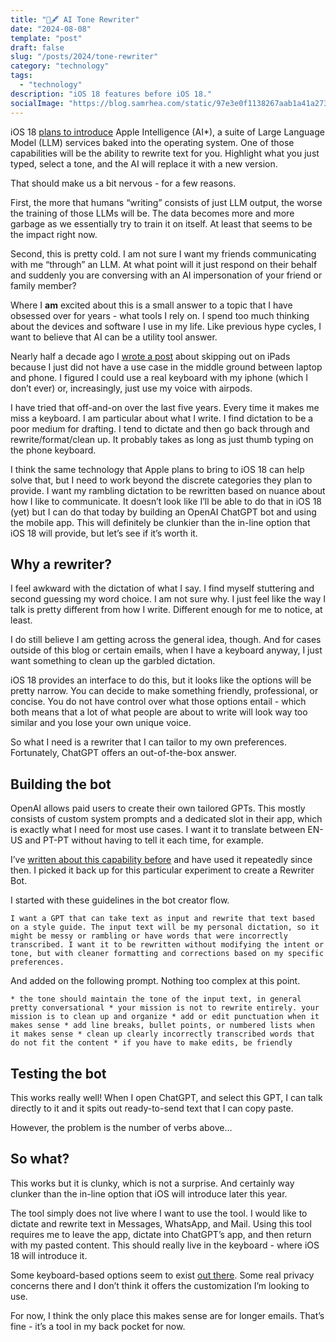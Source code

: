 ```yaml
---
title: "🤖🖋️ AI Tone Rewriter"
date: "2024-08-08"
template: "post"
draft: false
slug: "/posts/2024/tone-rewriter"
category: "technology"
tags:
  - "technology"
description: "iOS 18 features before iOS 18."
socialImage: "https://blog.samrhea.com/static/97e3e0f1138267aab1a41a27307af5fb/18ee2/photo.avif"
---
```


iOS 18 [plans to introduce](https://www.apple.com/ios/ios-18-preview/) Apple Intelligence (AI\*), a suite of Large Language Model (LLM) services baked into the operating system. One of those capabilities will be the ability to rewrite text for you. Highlight what you just typed, select a tone, and the AI will replace it with a new version.

That should make us a bit nervous - for a few reasons.

First, the more that humans “writing” consists of just LLM output, the worse the training of those LLMs will be. The data becomes more and more garbage as we essentially try to train it on itself. At least that seems to be the impact right now.

Second, this is pretty cold. I am not sure I want my friends communicating with me “through” an LLM. At what point will it just respond on their behalf and suddenly you are conversing with an AI impersonation of your friend or family member?

Where I **am** excited about this is a small answer to a topic that I have obsessed over for years \- what tools I rely on. I spend too much thinking about the devices and software I use in my life. Like previous hype cycles, I want to believe that AI can be a utility tool answer.

Nearly half a decade ago I [wrote a post](https://blog.samrhea.com/posts/2020/siri-keyboard) about skipping out on iPads because I just did not have a use case in the middle ground between laptop and phone. I figured I could use a real keyboard with my iphone (which I don’t ever) or, increasingly, just use my voice with airpods.

I have tried that off-and-on over the last five years. Every time it makes me miss a keyboard. I am particular about what I write. I find dictation to be a poor medium for drafting. I tend to dictate and then go back through and rewrite/format/clean up. It probably takes as long as just thumb typing on the phone keyboard.

I think the same technology that Apple plans to bring to iOS 18 can help solve that, but I need to work beyond the discrete categories they plan to provide. I want my rambling dictation to be rewritten based on nuance about how I like to communicate. It doesn’t look like I’ll be able to do that in iOS 18 (yet) but I can do that today by building an OpenAI ChatGPT bot and using the mobile app. This will definitely be clunkier than the in-line option that iOS 18 will provide, but let’s see if it’s worth it.

## Why a rewriter?

I feel awkward with the dictation of what I say. I find myself stuttering and second guessing my word choice. I am not sure why. I just feel like the way I talk is pretty different from how I write. Different enough for me to notice, at least.

I do still believe I am getting across the general idea, though. And for cases outside of this blog or certain emails, when I have a keyboard anyway, I just want something to clean up the garbled dictation.

iOS 18 provides an interface to do this, but it looks like the options will be pretty narrow. You can decide to make something friendly, professional, or concise. You do not have control over what those options entail \- which both means that a lot of what people are about to write will look way too similar and you lose your own unique voice.

So what I need is a rewriter that I can tailor to my own preferences. Fortunately, ChatGPT offers an out-of-the-box answer.

## Building the bot

OpenAI allows paid users to create their own tailored GPTs. This mostly consists of custom system prompts and a dedicated slot in their app, which is exactly what I need for most use cases. I want it to translate between EN-US and PT-PT without having to tell it each time, for example.

I’ve [written about this capability before](https://blog.samrhea.com/posts/2024/alda-bot) and have used it repeatedly since then. I picked it back up for this particular experiment to create a Rewriter Bot.

I started with these guidelines in the bot creator flow.

```
I want a GPT that can take text as input and rewrite that text based on a style guide. The input text will be my personal dictation, so it might be messy or rambling or have words that were incorrectly transcribed. I want it to be rewritten without modifying the intent or tone, but with cleaner formatting and corrections based on my specific preferences.
```

And added on the following prompt. Nothing too complex at this point.

```
* the tone should maintain the tone of the input text, in general pretty conversational * your mission is not to rewrite entirely. your mission is to clean up and organize * add or edit punctuation when it makes sense * add line breaks, bullet points, or numbered lists when it makes sense * clean up clearly incorrectly transcribed words that do not fit the content * if you have to make edits, be friendly
```

## Testing the bot

This works really well\! When I open ChatGPT, and select this GPT, I can talk directly to it and it spits out ready-to-send text that I can copy paste.

However, the problem is the number of verbs above…

## So what?

This works but it is clunky, which is not a surprise. And certainly way clunker than the in-line option that iOS will introduce later this year.

The tool simply does not live where I want to use the tool. I would like to dictate and rewrite text in Messages, WhatsApp, and Mail. Using this tool requires me to leave the app, dictate into ChatGPT’s app, and then return with my pasted content. This should really live in the keyboard \- where iOS 18 will introduce it.

Some keyboard-based options seem to exist [out there](https://apps.apple.com/us/app/omni-ai-keyboard-chat/id6446796339). Some real privacy concerns there and I don’t think it offers the customization I’m looking to use.

For now, I think the only place this makes sense are for longer emails. That’s fine \- it’s a tool in my back pocket for now.
